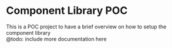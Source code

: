# Component Library POC
This is a POC project to have a brief overview on how to setup the component library  
@todo: include more documentation here